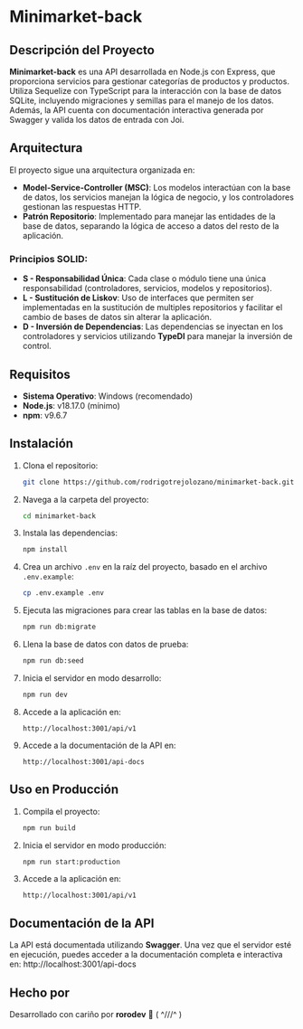 
# Minimarket-back

## Descripción del Proyecto

**Minimarket-back** es una API desarrollada en Node.js con Express, que proporciona servicios para gestionar categorías de productos y productos. Utiliza Sequelize con TypeScript para la interacción con la base de datos SQLite, incluyendo migraciones y semillas para el manejo de los datos. Además, la API cuenta con documentación interactiva generada por Swagger y valida los datos de entrada con Joi.

## Arquitectura

El proyecto sigue una arquitectura organizada en:

- **Model-Service-Controller (MSC)**: Los modelos interactúan con la base de datos, los servicios manejan la lógica de negocio, y los controladores gestionan las respuestas HTTP.
- **Patrón Repositorio**: Implementado para manejar las entidades de la base de datos, separando la lógica de acceso a datos del resto de la aplicación.

### Principios SOLID:

- **S - Responsabilidad Única**: Cada clase o módulo tiene una única responsabilidad (controladores, servicios, modelos y repositorios).
- **L - Sustitución de Liskov**: Uso de interfaces que permiten ser implementadas en la sustitución de multiples repositorios y facilitar el cambio de bases de datos sin alterar la aplicación.
- **D - Inversión de Dependencias**: Las dependencias se inyectan en los controladores y servicios utilizando **TypeDI** para manejar la inversión de control.

## Requisitos

- **Sistema Operativo**: Windows (recomendado)
- **Node.js**: v18.17.0 (mínimo)
- **npm**: v9.6.7

## Instalación

1. Clona el repositorio:
   ```bash
   git clone https://github.com/rodrigotrejolozano/minimarket-back.git
   ```

2. Navega a la carpeta del proyecto:
   ```bash
   cd minimarket-back
   ```

3. Instala las dependencias:
   ```bash
   npm install
   ```

4. Crea un archivo `.env` en la raíz del proyecto, basado en el archivo `.env.example`:
   ```bash
   cp .env.example .env
   ```

5. Ejecuta las migraciones para crear las tablas en la base de datos:
   ```bash
   npm run db:migrate
   ```

6. Llena la base de datos con datos de prueba:
   ```bash
   npm run db:seed
   ```

7. Inicia el servidor en modo desarrollo:
   ```bash
   npm run dev
   ```
8. Accede a la aplicación en:
   ```
   http://localhost:3001/api/v1
   ```
   
9. Accede a la documentación de la API en:
   ```
   http://localhost:3001/api-docs
   ```

## Uso en Producción

1. Compila el proyecto:
   ```bash
   npm run build
   ```

2. Inicia el servidor en modo producción:
   ```bash
   npm run start:production
   ```

3. Accede a la aplicación en:
   ```
   http://localhost:3001/api/v1
   ```

## Documentación de la API

La API está documentada utilizando **Swagger**. Una vez que el servidor esté en ejecución, puedes acceder a la documentación completa e interactiva en:
http://localhost:3001/api-docs

## Hecho por

Desarrollado con cariño por **rorodev** 🖤 ( ^///^ )

